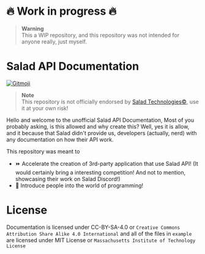 # 🔥 Work in progress 🔥

> **Warning** <br>
> This a WIP repository, and this repository was not intended for anyone really, just myself.

# Salad API Documentation
<a href="https://gitmoji.dev">
  <img src="https://img.shields.io/badge/gitmoji-%20😜%20😍-FFDD67.svg?style=flat-square" alt="Gitmoji">
</a>

> **Note** <br>
> This repository is not officially endorsed by [Salad Technologies©️](https://salad.com/), use it at your own risk!

Hello and welcome to the unofficial Salad API Documentation,
Most of you probably asking, is this allowed and why create this? Well, yes it is allow, and it because that Salad didn't provide us, developers (actually, nerd) with any documentation on how their API work.

This repository was meant to 
* ⏩ Accelerate the creation of 3rd-party application that use Salad API! (It would certainly bring a interesting competition! And not to mention, showcasing their work on Salad Discord!)
* 🌱 Introduce people into the world of programming!

# License
Documentation is licensed under CC-BY-SA-4.0 or `Creative Commons Attribution Share Alike 4.0 International` and all of the files in `example` are licensed under MIT License or `Massachusetts Institute of Technology License`
